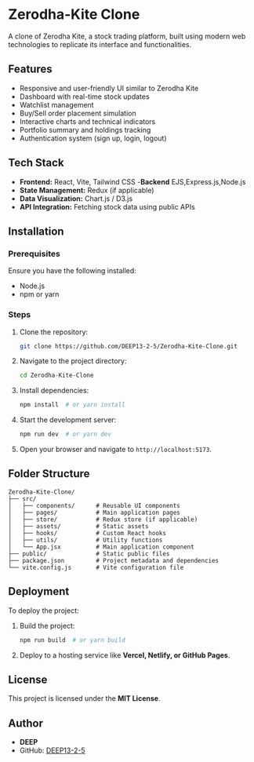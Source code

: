 # Zerodha-Kite Clone

A clone of Zerodha Kite, a stock trading platform, built using modern web technologies to replicate its interface and functionalities.

## Features
- Responsive and user-friendly UI similar to Zerodha Kite
- Dashboard with real-time stock updates
- Watchlist management
- Buy/Sell order placement simulation
- Interactive charts and technical indicators
- Portfolio summary and holdings tracking
- Authentication system (sign up, login, logout)

## Tech Stack
- **Frontend:** React, Vite, Tailwind CSS
-**Backend** EJS,Express.js,Node.js
- **State Management:** Redux (if applicable)
- **Data Visualization:** Chart.js / D3.js
- **API Integration:** Fetching stock data using public APIs

## Installation

### Prerequisites
Ensure you have the following installed:
- Node.js
- npm or yarn

### Steps
1. Clone the repository:
   ```bash
   git clone https://github.com/DEEP13-2-5/Zerodha-Kite-Clone.git
   ```
2. Navigate to the project directory:
   ```bash
   cd Zerodha-Kite-Clone
   ```
3. Install dependencies:
   ```bash
   npm install  # or yarn install
   ```
4. Start the development server:
   ```bash
   npm run dev  # or yarn dev
   ```
5. Open your browser and navigate to `http://localhost:5173`.

## Folder Structure
```
Zerodha-Kite-Clone/
├── src/
│   ├── components/      # Reusable UI components
│   ├── pages/           # Main application pages
│   ├── store/           # Redux store (if applicable)
│   ├── assets/          # Static assets
│   ├── hooks/           # Custom React hooks
│   ├── utils/           # Utility functions
│   └── App.jsx          # Main application component
├── public/              # Static public files
├── package.json         # Project metadata and dependencies
└── vite.config.js       # Vite configuration file
```

## Deployment
To deploy the project:
1. Build the project:
   ```bash
   npm run build  # or yarn build
   ```
2. Deploy to a hosting service like **Vercel, Netlify, or GitHub Pages**.

## License
This project is licensed under the **MIT License**.

## Author
- **DEEP**
- GitHub: [DEEP13-2-5](https://github.com/DEEP13-2-5)

